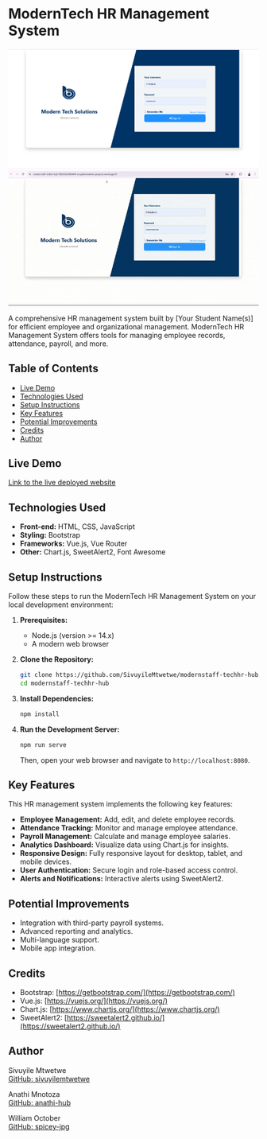 # ModernTech HR Management System

[![Screenshot of Homepage](https://github.com/SivuyileMtwetwe/Images/blob/78b6e0e4c9b37c88bb704f220d0be5617810479a/asserts/Screenshot%202025-04-10%20120732.png?raw=true)](https://modernstaff-techhr-hub-99b636e5866484-sivuyilemtwetwes-projects.vercel.app/#/)
[![Animated GIF of Features](https://github.com/SivuyileMtwetwe/Images/blob/de89e04367e7d519ab26ea61d6e139ff1df30104/asserts/ScreenRecording2025-04-10120958-ezgif.com-optimize.gif?raw=true)](https://modernstaff-techhr-hub-99b636e5866484-sivuyilemtwetwes-projects.vercel.app/#/)

A comprehensive HR management system built by [Your Student Name(s)] for efficient employee and organizational management. ModernTech HR Management System offers tools for managing employee records, attendance, payroll, and more.

## Table of Contents
- [Live Demo](#live-demo)
- [Technologies Used](#technologies-used)
- [Setup Instructions](#setup-instructions)
- [Key Features](#key-features)
- [Potential Improvements](#potential-improvements)
- [Credits](#credits)
- [Author](#author)

## Live Demo
[Link to the live deployed website](https://modernstaff-techhr-hub-99b636e5866484-sivuyilemtwetwes-projects.vercel.app/#/)

## Technologies Used
- **Front-end:** HTML, CSS, JavaScript
- **Styling:** Bootstrap
- **Frameworks:** Vue.js, Vue Router
- **Other:** Chart.js, SweetAlert2, Font Awesome

## Setup Instructions

Follow these steps to run the ModernTech HR Management System on your local development environment:

1.  **Prerequisites:**
    * Node.js (version >= 14.x)
    * A modern web browser

2.  **Clone the Repository:**
    ```bash
    git clone https://github.com/SivuyileMtwetwe/modernstaff-techhr-hub
    cd modernstaff-techhr-hub
    ```

3.  **Install Dependencies:**
    ```bash
    npm install
    ```

4.  **Run the Development Server:**
    ```bash
    npm run serve
    ```
    Then, open your web browser and navigate to `http://localhost:8080`.

## Key Features
This HR management system implements the following key features:

* **Employee Management:** Add, edit, and delete employee records.
* **Attendance Tracking:** Monitor and manage employee attendance.
* **Payroll Management:** Calculate and manage employee salaries.
* **Analytics Dashboard:** Visualize data using Chart.js for insights.
* **Responsive Design:** Fully responsive layout for desktop, tablet, and mobile devices.
* **User Authentication:** Secure login and role-based access control.
* **Alerts and Notifications:** Interactive alerts using SweetAlert2.

## Potential Improvements 
* Integration with third-party payroll systems.
* Advanced reporting and analytics.
* Multi-language support.
* Mobile app integration.

## Credits 
* Bootstrap: [https://getbootstrap.com/](https://getbootstrap.com/)
* Vue.js: [https://vuejs.org/](https://vuejs.org/)
* Chart.js: [https://www.chartjs.org/](https://www.chartjs.org/)
* SweetAlert2: [https://sweetalert2.github.io/](https://sweetalert2.github.io/)


## Author
Sivuyile Mtwetwe  
[GitHub: sivuyilemtwetwe](https://github.com/sivuyilemtwetwe)  

Anathi Mnotoza  
[GitHub: anathi-hub](https://github.com/anathi-hub)  

William October  
[GitHub: spicey-jpg](https://github.com/spicey-jpg)
